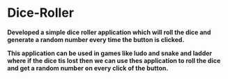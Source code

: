 # Dice-Roller

**Developed a simple dice roller application  which will roll the dice and generate a random number every time the button is clicked.**

**This application can be used in games like ludo and snake and ladder where if the dice tis lost then we can use thes application to roll the dice and get a random 
number on every click of the button.**
